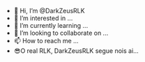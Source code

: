 - 👋 Hi, I’m @DarkZeusRLK
- 👀 I’m interested in ...
- 🌱 I’m currently learning ...
- 💞️ I’m looking to collaborate on ...
- 📫 How to reach me ...
- 😎O real RLK, DarkZeusRLK segue nois ai...
<!---
DarkZeusRLK2/DarkZeusRLK2 is a ✨ special ✨ repository because its `README.md` (this file) appears on your GitHub profile.
You can click the Preview link to take a look at your changes.
--->
